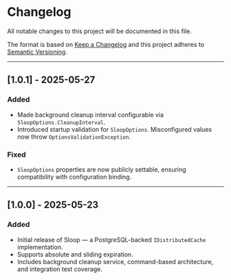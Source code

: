 ﻿# Changelog

All notable changes to this project will be documented in this file.

The format is based on [Keep a Changelog](https://keepachangelog.com/en/1.0.0/)
and this project adheres to [Semantic Versioning](https://semver.org/spec/v2.0.0.html).

---

## [1.0.1] - 2025-05-27

### Added

- Made background cleanup interval configurable via `SloopOptions.CleanupInterval`.
- Introduced startup validation for `SloopOptions`. Misconfigured values now throw `OptionsValidationException`.

### Fixed

- `SloopOptions` properties are now publicly settable, ensuring compatibility with configuration binding.

---

## [1.0.0] - 2025-05-23

### Added

- Initial release of Sloop — a PostgreSQL-backed `IDistributedCache` implementation.
- Supports absolute and sliding expiration.
- Includes background cleanup service, command-based architecture, and integration test coverage.
